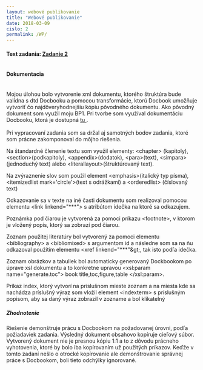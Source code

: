 ```yaml
---
layout: webové publikovanie
title: "Webové publikovanie"
date: 2018-03-09
cislo: 2
permalink: /WP/
---
```

#### Text zadania: <a href="https://wiki.fiit.stuba.sk/study/bc/info/wp/2017-18/zadanie2/"> Zadanie 2</a> <br><br>

#### Dokumentacia

<br>
Mojou úlohou bolo vytvorenie xml dokumentu, ktorého štruktúra bude valídna s dtd Docbooku a pomocou transformácie, ktorú Docbook umožňuje vytvoriť čo najdôveryhodnejšiu kópiu pôvodného dokumentu. Ako pôvodný dokument som využil moju BP1. Pri tvorbe som využíval dokumentáciu Docbooku, ktorá je dostupná <a href = "https://tdg.docbook.org/tdg/4.5/docbook.html"> tu </a>. <br> <br>
Pri vypracovaní zadania som sa držal aj samotných bodov zadania, ktoré som prácne zakomponoval do môjho riešenia.

Na štandardné členenie textu som využil elementy: &lt;chapter&gt; (kapitoly), &lt;section&gt;(podkapitoly), &lt;appendix&gt;(dodatok), &lt;para&gt;(text), &lt;simpara&gt;(jednoduchý text) alebo &lt;literallayout&gt;(štruktúrovaný text).

Na zvýraznenie slov som použil element &lt;emphasis&gt;(italický typ písma), &lt;itemizedlist mark='circle'&gt;(text s odrážkami) a &lt;orderedlist&gt; (číslovaný text)
 
Odkazovanie sa v texte na iné časti dokumentu som realizoval pomocou elementu &lt;link linkend="***"&gt; s atribútom idečka na ktoré sa odkazujem.
 
Poznámka pod čiarou je vytvorená za pomoci príkazu &lt;footnote&gt;, v ktorom je vložený popis, ktorý sa zobrazí pod čiarou.

Zoznam použitej literatúry bol vytvorený za pomoci elementu &lt;bibliography&gt; a &lt;bibliomixed&gt; s argumentom id a následne som sa na ňu odkazoval použitím elementu &lt;xref linkend="***"\&gt;, tak isto podľa idečka.

Zoznam obrázkov a tabuliek bol automaticky generovaný Dockbookom po úprave xsl dokumentu a to konkretne upravou &lt;xsl:param name="generate.toc"&gt; book title,toc,figure,table &lt;/xsl:param&gt;.
 
Príkaz index, ktorý vytvorí na príslušnom mieste zoznam a na miesta kde sa nachádza príslušný výraz som vložil element &lt;indexterm&gt; s príslušným popisom, aby sa daný výraz zobrazil v zozname a bol klikatelný

##### Zhodnotenie

Riešenie demonštruje prácu s Docbookom na požadovanej úrovni, podľa požiadaviek zadania. Výsledný dokument obsahovo kopíruje cieľový súbor. Vytvorený dokument nie je presnou kópiu 1:1 a to z dôvodu prácneho vyhotovenia, ktoré by bolo iba kopírovaním už použitých príkazov. Keďže v tomto zadaní nešlo o otrocké kopírovanie ale demonštrovanie správnej práce s Docbookom, boli tieto odchýlky ignorované.
